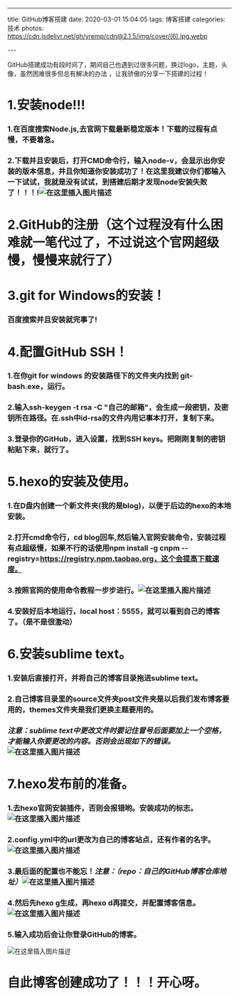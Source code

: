 ---
title: GitHub博客搭建
date: 2020-03-01 15:04:05
tags: 博客搭建
categories: 技术
photos: https://cdn.jsdelivr.net/gh/yremp/cdn@2.1.5/img/cover/(6).jpg.webp

​---



GitHub搭建成功有段时间了，期间自己也遇到过很多问题，换过logo，主题，头像，虽然困难很多但总有解决的办法 ，让我骄傲的分享一下搭建的过程！

# 1.安装node!!!
### 1.在百度搜索Node.js,去官网下载最新稳定版本！下载的过程有点慢，不要着急。
### 2.下载并且安装后，打开CMD命令行，输入node-v，会显示出你安装的版本信息，并且你知道你安装成功了！在这里我建议你们都输入一下试试，我就是没有试试，到搭建后期才发现node安装失败了！！！!![在这里插入图片描述](https://img-blog.csdnimg.cn/20200211104548998.png?x-oss-process=image/watermark,type_ZmFuZ3poZW5naGVpdGk,shadow_10,text_aHR0cHM6Ly9ibG9nLmNzZG4ubmV0L3FxXzQ1ODY5MDM5,size_16,color_FFFFFF,t_70)
# 2.GitHub的注册（这个过程没有什么困难就一笔代过了，不过说这个官网超级慢，慢慢来就行了）
# 3.git for Windows的安装！
###  百度搜索并且安装就完事了!
# 4.配置GitHub SSH！
### 1.在你git for windows 的安装路径下的文件夹内找到          git-bash.exe，运行。
### 2.输入ssh-keygen -t  rsa      -C "自己的邮箱"，会生成一段密钥，及密钥所在路径。在.ssh中id-rsa的文件内用记事本打开，复制下来。
### 3.登录你的GitHub，进入设置，找到SSH keys。把刚刚复制的密钥粘贴下来，就行了。
# 5.hexo的安装及使用。
###  1.在D盘内创建一个新文件夹(我的是blog)，以便于后边的hexo的本地安装。
###  2.打开cmd命令行，cd blog回车,然后输入官网安装命令，安装过程有点超级慢，如果不行的话使用npm install -g cnpm --registry=https://registry.npm.taobao.org，这个会提高下载速度。
### 3.按照官网的使用命令教程一步步进行。![在这里插入图片描述](https://img-blog.csdnimg.cn/20200211114359163.png?x-oss-process=image/watermark,type_ZmFuZ3poZW5naGVpdGk,shadow_10,text_aHR0cHM6Ly9ibG9nLmNzZG4ubmV0L3FxXzQ1ODY5MDM5,size_16,color_FFFFFF,t_70)
### 4.安装好后本地运行，local host：5555，就可以看到自己的博客了。（是不是很激动）
# 6.安装sublime text。
### 1.安装后直接打开，并将自己的博客目录拖进sublime text。
### 2.自己博客目录里的source文件夹post文件夹是以后我们发布博客要用的，themes文件夹是我们更换主题要用的。
###  *注意：sublime text中更改文件时要记住冒号后面要加上一个空格，才能输入你要更改的内容。否则会出现如下的错误。*![在这里插入图片描述](https://img-blog.csdnimg.cn/20200211115507522.png)
# 7.hexo发布前的准备。
### 1.去hexo官网安装插件，否则会报错哟。安装成功的标志。![在这里插入图片描述](https://img-blog.csdnimg.cn/20200211120921962.png?x-oss-process=image/watermark,type_ZmFuZ3poZW5naGVpdGk,shadow_10,text_aHR0cHM6Ly9ibG9nLmNzZG4ubmV0L3FxXzQ1ODY5MDM5,size_16,color_FFFFFF,t_70)
### 2.config.yml中的url更改为自己的博客站点，还有作者的名字。![在这里插入图片描述](https://img-blog.csdnimg.cn/20200211120941355.png?x-oss-process=image/watermark,type_ZmFuZ3poZW5naGVpdGk,shadow_10,text_aHR0cHM6Ly9ibG9nLmNzZG4ubmV0L3FxXzQ1ODY5MDM5,size_16,color_FFFFFF,t_70)
### 3.最后面的配置也不能忘！*注意：（repo：自己的GitHub博客仓库地址）*![在这里插入图片描述](https://img-blog.csdnimg.cn/20200211121457874.png)
### 4.然后先hexo g生成，再hexo d再提交，并配置博客信息。![在这里插入图片描述](https://img-blog.csdnimg.cn/20200211121852741.png?x-oss-process=image/watermark,type_ZmFuZ3poZW5naGVpdGk,shadow_10,text_aHR0cHM6Ly9ibG9nLmNzZG4ubmV0L3FxXzQ1ODY5MDM5,size_16,color_FFFFFF,t_70)
### 5.输入成功后会让你登录GitHub的博客。
![在这里插入图片描述](https://img-blog.csdnimg.cn/2020021112224291.png)

# 自此博客创建成功了！！！开心呀。
